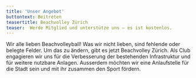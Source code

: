 ```yaml
---
title: 'Unser Angebot'
buttontext: Beitreten
teasertitle: Beachvolley Zürich
teaser:  Werde Mitglied und unterstütze uns – es ist kostenlos.
---
```


Wir alle lieben Beachvolleyball! Was wir nicht lieben, sind fehlende oder belegte Felder. Um das zu ändern, gibt es jetzt Beachvolley Zürich. Als Club engagieren wir uns für die Verbesserung der bestehenden Infrastruktur und für weitere nutzbare Anlagen. Ausserdem möchten wir eine Anlaufstelle für die Stadt sein und mit ihr zusammen den Sport fördern.